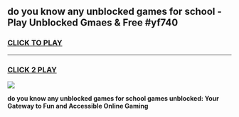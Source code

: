 
## do you know any unblocked games for school - Play Unblocked Gmaes & Free #yf740
<h3>
<a href="https://news.freeplayer.one?title=do_you_know_any_unblocked_games_for_school&ref=03M">CLICK TO PLAY</a></h3>
<hr>

<h3>
<a href="https://news.freeplayer.one?title=do_you_know_any_unblocked_games_for_school&ref=03M">CLICK 2 PLAY</a>
  
</h3>

<a href="https://news.freeplayer.one?title=do_you_know_any_unblocked_games_for_school&ref=03M"><img src="https://clearcache.store/games.png"></a>


**do you know any unblocked games for school games unblocked: Your Gateway to Fun and Accessible Online Gaming**
